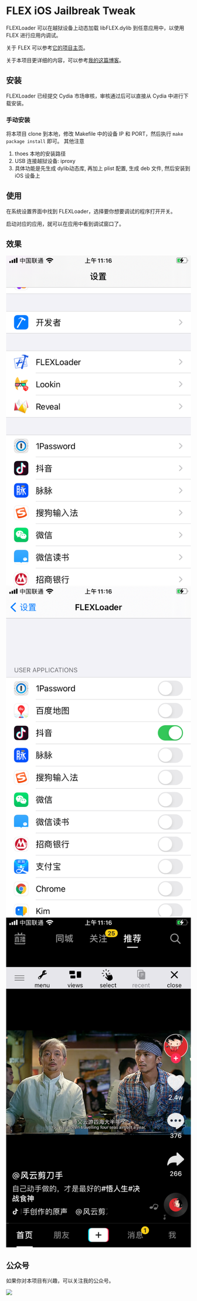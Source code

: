 # FLEX iOS Jailbreak Tweak

FLEXLoader 可以在越狱设备上动态加载 libFLEX.dylib 到任意应用中，以使用 FLEX 进行应用内调试。

关于 FLEX 可以参考[它的项目主页](https://github.com/Flipboard/FLEX)。

关于本项目更详细的内容，可以参考[我的这篇博客](http://swiftyper.com/2017/06/04/inspect-third-party-app-using-flexloader/)。

## 安装

FLEXLoader 已经提交 Cydia 市场审核，审核通过后可以直接从 Cydia 中进行下载安装。

### 手动安装

将本项目 clone 到本地，修改 Makefile 中的设备 IP 和 PORT，然后执行 `make package install` 即可。
其他注意
1. thoes 本地的安装路径
2. USB 连接越狱设备: iproxy
3. 具体功能是先生成 dylib动态库, 再加上 plist 配置, 生成 deb 文件, 然后安装到 iOS 设备上

## 使用

在系统设置界面中找到 FLEXLoader，选择要你想要调试的程序打开开关。

启动对应的应用，就可以在应用中看到调试窗口了。

## 效果

![](./snapshot/img1.jpg)
![](./snapshot/img2.jpg)
![](./snapshot/img3.jpg)

## 公众号

如果你对本项目有兴趣，可以关注我的公众号。

![](http://7xqonv.com1.z0.glb.clouddn.com/offical_wechat_account_qrcode.jpg)
